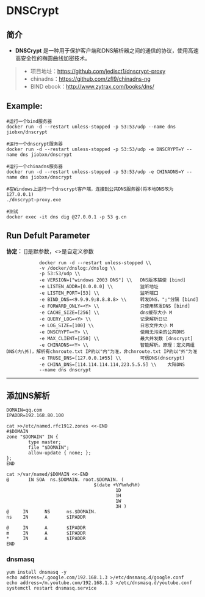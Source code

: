 DNSCrypt
===
## 简介
* **DNSCrypt** 是一种用于保护客户端和DNS解析器之间的通信的协议，使用高速高安全性的椭圆曲线加密技术。
> * 项目地址：https://github.com/jedisct1/dnscrypt-proxy
> * chinadns：https://github.com/zfl9/chinadns-ng
> * BIND ebook：http://www.zytrax.com/books/dns/


## Example:

    #运行一个bind服务器
    docker run -d --restart unless-stopped -p 53:53/udp --name dns jiobxn/dnscrypt

    #运行一个dnscrypt服务器
    docker run -d --restart unless-stopped -p 53:53/udp -e DNSCRYPT=Y --name dns jiobxn/dnscrypt

    #运行一个chinadns服务器
    docker run -d --restart unless-stopped -p 53:53/udp -e CHINADNS=Y --name dns jiobxn/dnscrypt

    #在Windows上运行一个dnscrypt客户端，连接到公共DNS服务器(将本地DNS改为127.0.0.1)
    ./dnscrypt-proxy.exe

    #测试
    docker exec -it dns dig @27.0.0.1 -p 53 g.cn


## Run Defult Parameter
**协定：** []是默参数，<>是自定义参数

				docker run -d --restart unless-stopped \\
				-v /docker/dnslog:/dnslog \\
				-p 53:53/udp \\
				-e VERSION=["windows 2003 DNS"] \\   DNS版本描使 [bind]
				-e LISTEN_ADDR=[0.0.0.0] \\          监听地址
				-e LISTEN_PORT=[53] \\               监听端口
				-e BIND_DNS=<9.9.9.9;8.8.8.8> \\     转发DNS，";"分隔 [bind]
				-e FORWARD_ONLY=<Y> \\               只使用转发DNS [bind]
				-e CACHE_SIZE=[256] \\               dns缓存大小 M
				-e QUERY_LOG=<Y> \\                  记录解析日记
				-e LOG_SIZE=[100] \\                 日志文件大小 M
				-e DNSCRYPT=<Y> \\                   使用无污染的公共DNS
				-e MAX_CLIENT=[250] \\               最大并发数 [dnscrypt]
				-e CHINADNS=<Y> \\                   智能解析。原理：定义两组DNS(内\外)，解析有chnroute.txt IP的以"内"为准，非chnroute.txt IP的以"外"为准
				-e TRUSE_DNS=[127.0.0.1#55] \\       可信DNS(dnscrypt)
				-e CHINA_DNS=[114.114.114.114,223.5.5.5] \\    大陆DNS
				--name dns dnscrypt

****

## 添加NS解析

	DOMAIN=qq.com
	IPADDR=192.168.80.100
	
	cat >>/etc/named.rfc1912.zones <<-END
	#$DOMAIN
	zone "$DOMAIN" IN {
			type master;
			file "$DOMAIN";
			allow-update { none; };
	};
	END

	cat >/var/named/$DOMAIN <<-END
	@       IN SOA  ns.$DOMAIN. root.$DOMAIN. (
									$(date +%Y%m%d%H)
											1D
											1H
											1W
											3H )
	@     IN      NS      ns.$DOMAIN.
	ns    IN      A       $IPADDR

	@     IN      A       $IPADDR
	m     IN      A       $IPADDR
	*     IN      A       $IPADDR
	END

### dnsmasq

	yum install dnsmasq -y
	echo address=/.google.com/192.168.1.3 >/etc/dnsmasq.d/google.conf
	echo address=/m.youtube.com/192.168.1.3 >/etc/dnsmasq.d/youtube.conf
	systemctl restart dnsmasq.service
